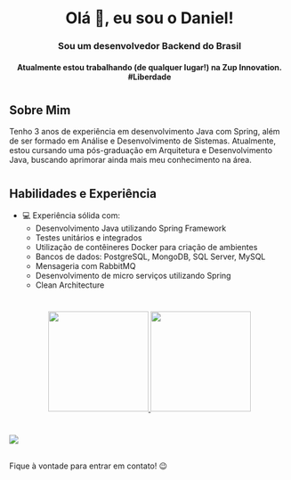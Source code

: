 <h1 align="center">Olá 👋, eu sou o Daniel!</h1>
<h3 align="center">Sou um desenvolvedor Backend do Brasil</h3>
<h4 align="center"> Atualmente estou trabalhando (de qualquer lugar!) na Zup Innovation. #Liberdade</h4>

#

<h2> Sobre Mim </h2>

Tenho 3 anos de experiência em desenvolvimento Java com Spring, além de ser formado em Análise e Desenvolvimento de Sistemas. Atualmente, estou cursando uma pós-graduação em Arquitetura e Desenvolvimento Java, buscando aprimorar ainda mais meu conhecimento na área.

#

## Habilidades e Experiência

- 💻 Experiência sólida com:
  - Desenvolvimento Java utilizando Spring Framework
  - Testes unitários e integrados
  - Utilização de contêineres Docker para criação de ambientes
  - Bancos de dados: PostgreSQL, MongoDB, SQL Server, MySQL
  - Mensageria com RabbitMQ
  - Desenvolvimento de micro serviços utilizando Spring
  - Clean Architecture

#

<div align="center">
  <a href="https://github.com/Daniel-Nasciment">
  <img height="180em" src="https://github-readme-stats.vercel.app/api?username=Daniel-Nasciment&show_icons=true&theme=github_dark&include_all_commits=true&count_private=true"/>
  <img height="180em" src="https://github-readme-stats.vercel.app/api/top-langs/?username=Daniel-Nasciment&layout=compact&langs_count=7&theme=github_dark"/>
</div>

<!--
#
 
<div style="display: inline_block">
  <img align="center" alt="Daniel-Java" height="30" width="40" src="https://github.com/devicons/devicon/blob/master/icons/java/java-original.svg">
  <img align="center" alt="Daniel-Spring" height="30" width="40" src="https://github.com/devicons/devicon/blob/master/icons/spring/spring-original.svg">
</div> 
-->
#

<div> 
  <a href="https://www.linkedin.com/in/danielbatistanascimento/" target="_blank"><img src="https://img.shields.io/badge/-LinkedIn-%230077B5?style=for-the-badge&logo=linkedin&logoColor=white" target="_blank"></a>  
</div>

<br>

Fique à vontade para entrar em contato! 😉
  
 


